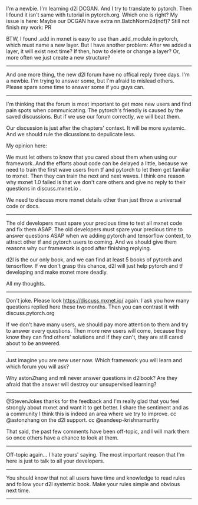 I'm a newbie. I'm learning d2l DCGAN.
And I try to translate to pytorch. Then I found it isn't same with tutorial in pytorch.org.
Which one is right?
My issue is here: Maybe our DCGAN have extra nn.BatchNorm2d(ndf)?
Still not finish my work: PR

BTW, I found .add in mxnet is easy to use than .add_module in pytorch, which must name a new layer.
But I have another problem: After we added a layer, it will exist next time?
If then, how to delete or change a layer? Or, more often we just create a new structure?

---

And one more thing, the new d2l forum have no offical reply three days.
I'm a newbie. I'm trying to answer some, but I'm afraid to mislead others.
Please spare some time to answer some if you guys can.

---

I'm thinking that the forum is most important to get more new users and find pain spots when communicating.
The pytorch's friendly is caused by the saved discussions. But if we use our forum correctly, we will beat them.

Our discussion is just after the chapters' context. It will be more systemic.
And we should rule the dicussions to depulicate less.

My opinion here:

We must let others to know that you cared about them when using our framework.
And the efforts about code can be delayed a little, because we need to train the first wave users from tf and pytorch to let them get familiar to mxnet. Then they can train the next and next waves.
I think one reason why mxnet 1.0 failed is that we don't care others and give no reply to their questions in discuss.mxnet.io .

We need to discuss more mxnet details other than just throw a universal code or docs.

---

The old developers must spare your precious time to test all mxnet code and fix them ASAP.
The old developers must spare your precious time to answer questions ASAP when we adding pytorch and tensorflow context, to attract other tf and pytorch users to coming.
And we should give them reasons why our framework is good after finishing replying.

d2l is the our only book, and we can find at least 5 books of pytorch and tensorflow.
If we don't grasp this chance, d2l will just help pytorch and tf developing and make mxnet more deadly.

All my thoughts.

---

Don't joke.
Please look https://discuss.mxnet.io/ again.
I ask you how many questions replied here these two months.
Then you can contrast it with discuss.pytorch.org

If we don't have many users, we should pay more attention to them and try to answer every questions.
Then more new users will come, because they know they can find others' solutions and if they can't, they are still cared about to be answered.

---

Just imagine you are new user now. Which framework you will learn and which forum you will ask?

Why astonZhang and mli never answer questions in d2lbook?
Are they afraid that the answer will destroy our unsupervised learning?

---

@StevenJokes thanks for the feedback and I'm really glad that you feel strongly about mxnet and want it to get better. I share the sentiment and as a community I think this is indeed an area where we try to improve. cc @astonzhang on the d2l support. cc @sandeep-krishnamurthy

That said, the past few comments have been off-topic, and I will mark them so once others have a chance to look at them.

---

Off-topic again...
I hate yours' saying. The most important reason that I'm here is just to talk to all your developers.

---

You should know that not all users have time and knowledge to read rules and follow your d2l systemic book.
Make your rules simple and obvious next time.

---


